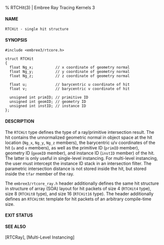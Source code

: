 % RTCHit(3) | Embree Ray Tracing Kernels 3

#### NAME

    RTCHit - single hit structure

#### SYNOPSIS

    #include <embree3/rtcore.h>

    struct RTCHit
    {
      float Ng_x;          // x coordinate of geometry normal
      float Ng_y;          // y coordinate of geometry normal
      float Ng_z;          // z coordinate of geometry normal

      float u;             // barycentric u coordinate of hit
      float v;             // barycentric v coordinate of hit

      unsigned int primID; // primitive ID
      unsigned int geomID; // geometry ID
      unsigned int instID; // instance ID
    };

#### DESCRIPTION

The `RTCHit` type defines the type of a ray/primitive intersection
result. The hit contains the unnormalized geometric normal in object
space at the hit location (`Ng_x`, `Ng_y`, `Ng_z` members), the
barycentric u/v coordinates of the hit (`u` and `v` members), as well
as the primitive ID (`primID` member), geometry ID (`geomID` member),
and instance ID (`instID` member) of the hit. The latter is only useful
in single-level instancing. For multi-level instancing, the user must
intercept the instance ID stack in an intersection filter. The parametric
intersection distance is not stored inside the hit, but stored inside
the `tfar` member of the ray.

The `embree3/rtcore_ray.h` header additionally defines the same hit
structure in structure of array (SOA) layout for hit packets of size 4
(`RTCHit4` type), size 8 (`RTCHit8` type), and size 16 (`RTCHit16`
type). The header additionally defines an `RTCHitNt` template for
hit packets of an arbitrary compile-time size.

#### EXIT STATUS

#### SEE ALSO

[RTCRay], [Multi-Level Instancing]
